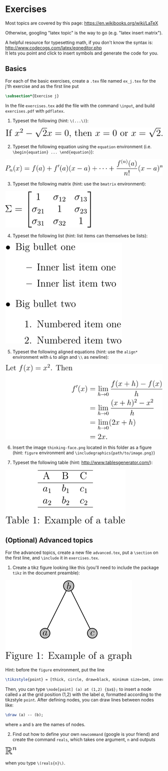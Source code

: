 # Exercises

Most topics are covered by this page: <https://en.wikibooks.org/wiki/LaTeX>

Otherwise, googling "latex topic" is the way to go (e.g. "latex insert matrix").

A helpful resource for typesetting math, if you don't know the syntax is: <http://www.codecogs.com/latex/eqneditor.php>  
It lets you point and click to insert symbols and generate the code for you.

## Basics 

For each of the basic exercises, create a `.tex` file named `ex_j.tex` for the j'th exercise and as the first line put

```tex
\subsection*{Exercise j}
```

In the file `exercises.tex` add the file with the command `\input`, and build `exercises.pdf` with `pdflatex`.

1. Typeset the following (hint: `\(...\)`):

![](img/math-inline-1.svg)

2. Typeset the following equation using the `equation` environment (i.e. `\begin{equation} ... \end{equation}`):

![](img/math-display-1.svg)

3. Typeset the following matrix (hint: use the `bmatrix` environment):

![](img/matrix.svg)

4. Typeset the following list (hint: list items can themselves be lists):

![](img/list.svg)

5. Typeset the following aligned equations (hint: use the `align*` environment with `&` to align and `\\` as newline):

![](img/math-align-1.svg)

6. Insert the image `thinking-face.png` located in this folder as a figure (hint: `figure` environment and `\includegraphics{path/to/image.png}`)

7. Typeset the following table (hint: <http://www.tablesgenerator.com/>):

![](img/tab.svg)




## (Optional) Advanced topics

For the advanced topics, create a new file `advanced.tex`, put a `\section` on the first line, and `\include` it in `exercises.tex`.

1. Create a tikz figure looking like this (you'll need to include the package `tikz` in the document preamble):

![](img/tikz.svg)

Hint: before the `figure` environment, put the line

```tex
\tikzstyle{point} = [thick, circle, draw=black, minimum size=1em, inner sep=1pt, fill=lightgray]
```

Then, you can type `\node[point] (a) at (1,2) {$a$};` to insert a node called `a` at the grid position (1,2) with the label _a_, formatted according to the tikzstyle `point`.
After defining nodes, you can draw lines between nodes like:

```tex
\draw (a) -- (b);
```

where `a` and `b` are the names of nodes.

2. Find out how to define your own `newcommand` (google is your friend) and create the command `reals`, which takes one argument, `n` and outputs 

![](img/newcommand.svg)

when you type `\(reals{n}\)`.
